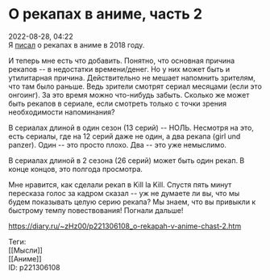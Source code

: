 О рекапах в аниме, часть 2
===========================

   
 2022-08-28, 04:22   
  Я  [писал](О%20рекапах%20в%20аниме)  о рекапах в аниме в 2018 году.   
   
 И теперь мне есть что добавить. Понятно, что основная причина рекапов -- в недостатки времени/денег. Но у них может быть и утилитарная причина. Действительно не мешает напомнить зрителям, что там было раньше. Ведь зрители смотрят сериал месяцами (если это онгоинг). За это время можно что-нибудь забыть. Сколько же может быть рекапов в сериале, если смотреть только с точки зрения необходимости напоминания?   
   
 В сериалах длиной в один сезон (13 серий) -- НОЛЬ. Несмотря на это, есть сериалы, где на 12 серий даже не один, а два рекапа (girl und panzer). Один -- это просто плохо. Два -- это уже немыслимо.   
   
 В сериалах длиной в 2 сезона (26 серий) может быть один рекап. В конце концов, это полгода просмотра.   
   
 Мне нравится, как сделали рекап в Kill la Kill. Спустя пять минут пересказа голос за кадром сказал -- уж не думаете ли вы, что мы будем показывать целую серию рекапа? Мы знаем, что вы привыкли к быстрому темпу повествования! Погнали дальше!   
    
 <https://diary.ru/~zHz00/p221306108_o-rekapah-v-anime-chast-2.htm>   
   
 Теги:   
 [[Мысли]]   
 [[Аниме]]   
 ID: p221306108